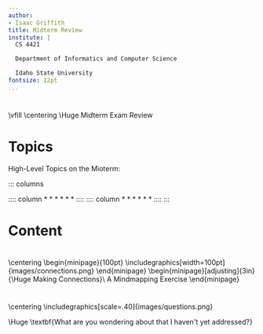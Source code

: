 ```yaml
---
author:
- Isaac Griffith
title: Midterm Review
institute: |
  CS 4421

  Department of Informatics and Computer Science

  Idaho State University
fontsize: 12pt
...
```


#

\vfill
\centering
\Huge Midterm Exam Review

# Topics

High-Level Topics on the Mioterm:

::: columns

:::: column
*
*
*
*
*
*
::::
:::: column
*
*
*
*
*
*
::::
:::

# Content

#

\centering
\begin{minipage}{100pt}
 \includegraphics[width=100pt]{images/connections.png}
\end{minipage}
\begin{minipage}[adjusting]{3in}
 {\Huge Making Connections}\\
 A Mindmapping Exercise
\end{minipage}

#

\centering
\includegraphics[scale=.40]{images/questions.png}

\Huge \textbf{What are you wondering about that I haven't yet addressed?}
